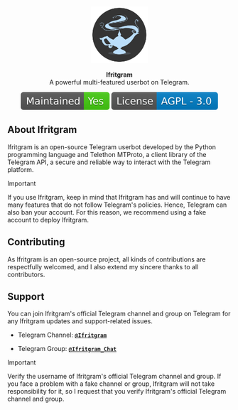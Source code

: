<p align="center">
<a href="https://github.com/Ifritgram/Ifritgram"><img src="assets/ifritgram.png" height="128" width="128" alt="Ifritgram"/></a>
</p>

<p align="center">
<b>Ifritgram</b><br/>
A powerful multi-featured userbot on Telegram.
</p>

<p align="center">
<img src="assets/maintained.svg" alt="Maintained"/>
<img src="assets/license.svg" alt="License"/>
</p>

<h2>About Ifritgram</h2>
<p title="Ifritgram">Ifritgram is an open-source Telegram userbot developed by the Python programming language and Telethon MTProto, a client library of the Telegram API, a secure and reliable way to interact with the Telegram platform.</p>

> [!IMPORTANT]
> If you use Ifritgram, keep in mind that Ifritgram has and will continue to have many features that do not follow Telegram's policies. Hence, Telegram can also ban your account. For this reason, we recommend using a fake account to deploy Ifritgram.

<h2>Contributing</h2>
<p title="Contributing">As Ifritgram is an open-source project, all kinds of contributions are respectfully welcomed, and I also extend my sincere thanks to all contributors.</p>

<h2>Support</h2>
<p title="Support">You can join Ifritgram's official Telegram channel and group on Telegram for any Ifritgram updates and support-related issues.</p>

- Telegram Channel: [**`@Ifritgram`**](https://t.me/ifritgram)

- Telegram Group: [**`@Ifritgram_Chat`**](https://t.me/ifritgram_chat)
> [!IMPORTANT]
> Verify the username of Ifritgram's official Telegram channel and group. If you face a problem with a fake channel or group, Ifritgram will not take responsibility for it, so I request that you verify Ifritgram's official Telegram channel and group.